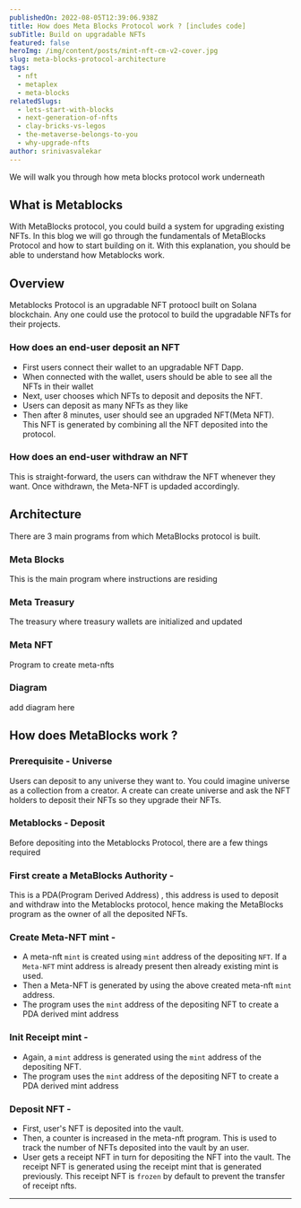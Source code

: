 ```yaml
---
publishedOn: 2022-08-05T12:39:06.938Z
title: How does Meta Blocks Protocol work ? [includes code]
subTitle: Build on upgradable NFTs
featured: false
heroImg: /img/content/posts/mint-nft-cm-v2-cover.jpg
slug: meta-blocks-protocol-architecture
tags:
  - nft
  - metaplex
  - meta-blocks
relatedSlugs:
  - lets-start-with-blocks
  - next-generation-of-nfts
  - clay-bricks-vs-legos
  - the-metaverse-belongs-to-you
  - why-upgrade-nfts
author: srinivasvalekar
---
```


We will walk you through how meta blocks protocol work underneath


## What is Metablocks 

With MetaBlocks protocol, you could build a system for upgrading existing NFTs. In this blog we will go through the fundamentals of MetaBlocks Protocol and how to start building on it. With this explanation, you should be able to understand how Metablocks work. 


## Overview

Metablocks Protocol is an upgradable NFT protoocl built on Solana blockchain. Any one could use the protocol to build the upgradable NFTs for their projects. 

### How does an end-user deposit an NFT
* First users connect their wallet to an upgradable NFT Dapp.
* When connected with the wallet, users should be able to see all the NFTs in their wallet
* Next, user chooses which NFTs to deposit and deposits the NFT.
* Users can deposit as many NFTs as they like
* Then after 8 minutes, user should see an upgraded NFT(Meta NFT). This NFT is generated by combining all the NFT deposited into the protocol.

### How does an end-user withdraw an NFT
 This is straight-forward, the users can withdraw the NFT whenever they want. Once withdrawn, the Meta-NFT is updaded accordingly.


## Architecture
There are 3 main programs from which MetaBlocks protocol is built.

### Meta Blocks
This is the main program where instructions are residing

### Meta Treasury
The treasury where treasury wallets are initialized and updated
### Meta NFT
Program to create meta-nfts


### Diagram

add diagram here

## How does MetaBlocks work ?

### Prerequisite - Universe
Users can deposit to any universe they want to. You could imagine universe as a collection from a creator. A create can create universe and ask the NFT holders to deposit their NFTs so they upgrade their NFTs.

### Metablocks - Deposit

Before depositing into the Metablocks Protocol, there are a few things required

### First create a MetaBlocks Authority - 
This is a PDA(Program Derived Address) , this address is used to deposit and withdraw into the Metablocks protocol, hence making the MetaBlocks program as the owner of all the deposited NFTs. 


### Create Meta-NFT mint - 
* A meta-nft `mint` is created using `mint` address of the depositing `NFT`. If a `Meta-NFT` mint address is already present   then already existing mint is used.
* Then a Meta-NFT is generated by using the above created meta-nft `mint` address.
* The program uses the `mint` address of the depositing NFT to create a PDA derived mint address

### Init Receipt mint - 
* Again, a `mint` address is generated using the `mint` address of the depositing NFT.
* The program uses the `mint` address of the depositing NFT to create a PDA derived mint address


### Deposit NFT - 
* First, user's NFT is deposited into the vault. 
* Then, a counter is increased in the meta-nft program. This is used to track the number of NFTs deposited into the vault by an user.
* User gets a receipt NFT in turn for depositing the NFT into the vault. The receipt NFT is generated using the receipt mint that is generated previously. This receipt NFT is `frozen` by default to prevent the transfer of receipt nfts.
  

---




